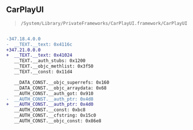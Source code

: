 ## CarPlayUI

> `/System/Library/PrivateFrameworks/CarPlayUI.framework/CarPlayUI`

```diff

-347.18.4.0.0
-  __TEXT.__text: 0x4116c
+347.21.0.0.0
+  __TEXT.__text: 0x41024
   __TEXT.__auth_stubs: 0x1200
   __TEXT.__objc_methlist: 0x3f50
   __TEXT.__const: 0x11d4

   __DATA_CONST.__objc_superrefs: 0x160
   __DATA_CONST.__objc_arraydata: 0x68
   __AUTH_CONST.__auth_got: 0x910
-  __AUTH_CONST.__auth_ptr: 0x4d8
+  __AUTH_CONST.__auth_ptr: 0x4d0
   __AUTH_CONST.__const: 0xbc8
   __AUTH_CONST.__cfstring: 0x15c0
   __AUTH_CONST.__objc_const: 0x86e8

```
